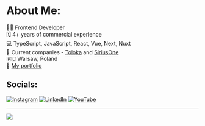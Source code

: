 # About Me:
👨‍💻 Frontend Developer<br>🗓️ 4+ years of commercial experience<br>💻 TypeScript, JavaScript, React, Vue, Next, Nuxt<br>🏢 Current companies - [Toloka](https://toloka.ai/) and [SiriusOne](https://siriusone.com/)<br>🇵🇱 Warsaw, Poland<br>💼 [My portfolio](https://github.com/hushdev/projects-portfolio)


## Socials:
[![Instagram](https://img.shields.io/badge/Instagram-%23E4405F.svg?logo=Instagram&logoColor=white)](https://instagram.com/an.ildar) [![LinkedIn](https://img.shields.io/badge/LinkedIn-%230077B5.svg?logo=linkedin&logoColor=white)](https://linkedin.com/in/ildar-anikin-a301b2198) [![YouTube](https://img.shields.io/badge/YouTube-%23FF0000.svg?logo=YouTube&logoColor=white)](https://youtube.com/@ildaranikin2890) 

---
[![](https://visitcount.itsvg.in/api?id=hushdev&icon=0&color=0)](https://visitcount.itsvg.in)

<!-- Proudly created with GPRM ( https://gprm.itsvg.in ) -->
